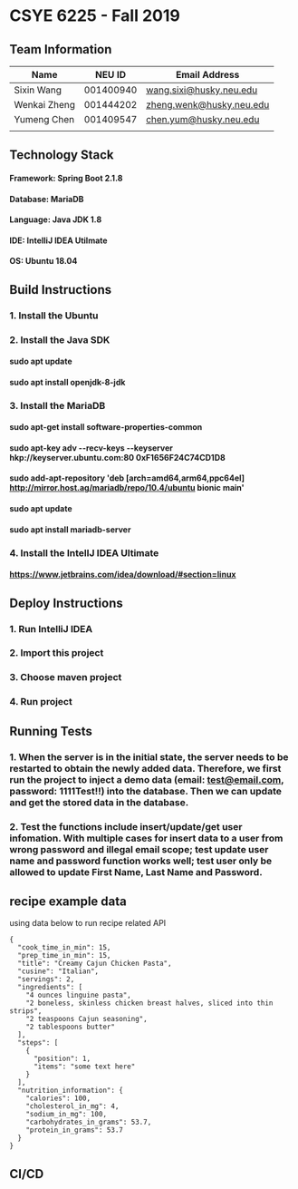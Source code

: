# CSYE 6225 - Fall 2019

## Team Information

| Name | NEU ID | Email Address |
| --- | --- | --- |
| Sixin Wang | 001400940 | wang.sixi@husky.neu.edu |
| Wenkai Zheng | 001444202 | zheng.wenk@husky.neu.edu |
| Yumeng Chen | 001409547 | chen.yum@husky.neu.edu |
| | | |

## Technology Stack
#### Framework: Spring Boot 2.1.8
#### Database: MariaDB
#### Language: Java JDK 1.8
#### IDE: IntelliJ IDEA Utilmate
#### OS: Ubuntu 18.04

## Build Instructions
### 1. Install the Ubuntu
### 2. Install the Java SDK
#### sudo apt update
#### sudo apt install openjdk-8-jdk
### 3. Install the MariaDB
#### sudo apt-get install software-properties-common
#### sudo apt-key adv --recv-keys --keyserver hkp://keyserver.ubuntu.com:80 0xF1656F24C74CD1D8
#### sudo add-apt-repository 'deb [arch=amd64,arm64,ppc64el] http://mirror.host.ag/mariadb/repo/10.4/ubuntu bionic main'

#### sudo apt update
#### sudo apt install mariadb-server
### 4. Install the IntellJ IDEA Ultimate
#### https://www.jetbrains.com/idea/download/#section=linux

## Deploy Instructions
### 1. Run IntelliJ IDEA
### 2. Import this project
### 3. Choose maven project
### 4. Run project

## Running Tests
### 1. When the server is in the initial state, the server needs to be restarted to obtain the newly added data. Therefore, we first run the project to inject a demo data (email: test@email.com, password: 1111Test!!) into the database. Then we can update and get the stored data in the database.

### 2. Test the functions include insert/update/get user infomation. With multiple cases for insert data to a user from wrong password and illegal email scope; test update user name and password function works well; test user only be allowed to update First Name, Last Name and Password.
## recipe example data
using data below to run recipe related API
<pre><code>{
  "cook_time_in_min": 15,
  "prep_time_in_min": 15,
  "title": "Creamy Cajun Chicken Pasta",
  "cusine": "Italian",
  "servings": 2,
  "ingredients": [
    "4 ounces linguine pasta",
    "2 boneless, skinless chicken breast halves, sliced into thin strips",
    "2 teaspoons Cajun seasoning",
    "2 tablespoons butter"
  ],
  "steps": [
    {
      "position": 1,
      "items": "some text here"
    }
  ],
  "nutrition_information": {
    "calories": 100,
    "cholesterol_in_mg": 4,
    "sodium_in_mg": 100,
    "carbohydrates_in_grams": 53.7,
    "protein_in_grams": 53.7
  }
}</pre></code>

## CI/CD


